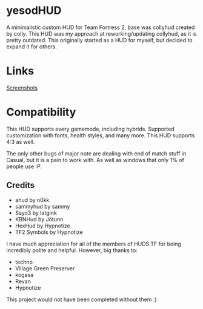 # yesodHUD

A minimalistic custom HUD for Team Fortress 2, base was collyhud created by colly. This HUD was my approach at reworking/updating collyhud, as it is pretty outdated. This originally started as a HUD for myself, but decided to expand it for others.

# Links

[Screenshots](https://imgur.com/a/DuWMTA8)

# Compatibility

This HUD supports every gamemode, including hybrids. Supported customization with fonts, health styles, and many more. This HUD supports 4:3 as well.

The only other bugs of major note are dealing with end of match stuff in Casual, but it is a pain to work with. As well as windows that only 1% of people use :P.

## Credits

* ahud by n0kk
* sammyhud by sammy
* Sayo3 by Iatgink
* KBNHud by Jötunn
* HexHud by Hypnotize
* TF2 Symbols by Hypnotize

I have much appreciation for all of the members of HUDS.TF for being incredibly polite and helpful. However, big thanks to:

* techno
* Village Green Preserver
*  kogasa
* Revan
* Hypnotize

This project would not have been completed without them :)
